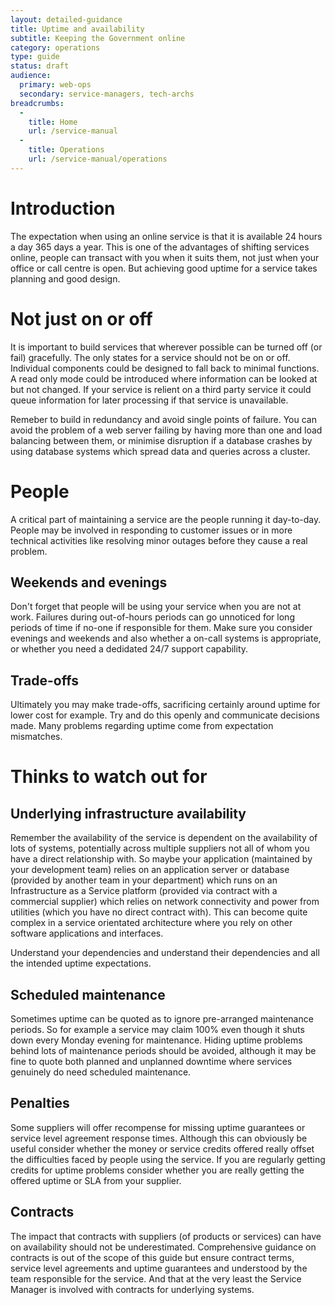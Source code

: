 ```yaml
---
layout: detailed-guidance
title: Uptime and availability
subtitle: Keeping the Government online
category: operations
type: guide
status: draft
audience: 
  primary: web-ops
  secondary: service-managers, tech-archs
breadcrumbs:
  -
    title: Home
    url: /service-manual
  -
    title: Operations
    url: /service-manual/operations
---
```



# Introduction

The expectation when using an online service is that it is available 24
hours a day 365 days a year. This is one of the advantages of shifting
services online, people can transact with you when it suits them, not
just when your office or call centre is open. But achieving good uptime
for a service takes planning and good design.

# Not just on or off

It is important to build services that wherever possible can be turned
off (or fail) gracefully. The only states for a service should not be on
or off. Individual components could be designed to fall back to
minimal functions. A read only mode could be introduced where
information can be looked at but not changed. If your service is relient
on a third party service it could queue information for later processing
if that service is unavailable.

Remeber to build in redundancy and avoid single points of failure. You
can avoid the problem of a web server failing by having more than one
and load balancing between them, or minimise disruption if a database
crashes by using database systems which spread data and queries across a
cluster.

# People

A critical part of maintaining a service are the people running it
day-to-day. People may be involved in responding to customer issues or
in more technical activities like resolving minor outages before they
cause a real problem.

## Weekends and evenings

Don't forget that people will be using your service when you are not at
work. Failures during out-of-hours periods can go unnoticed for long
periods of time if no-one if responsible for them. Make sure you
consider evenings and weekends and also whether a on-call systems is
appropriate, or whether you need a dedidated 24/7 support capability.

## Trade-offs

Ultimately you may make trade-offs, sacrificing certainly around uptime
for lower cost for example. Try and do this openly and communicate
decisions made. Many problems regarding uptime come from expectation
mismatches.

# Thinks to watch out for

## Underlying infrastructure availability

Remember the availability of the service is dependent on the
availability of lots of systems, potentially across multiple suppliers
not all of whom you have a direct relationship with. So maybe your
application (maintained by your development team) relies on an
application server or database (provided by another team in your
department) which runs on an Infrastructure as a Service platform
(provided via contract with a commercial supplier) which relies on
network connectivity and power from utilities (which you have no direct
contract with). This can become quite complex in a service orientated
architecture where you rely on other software applications and
interfaces.

Understand your dependencies and understand their dependencies and all
the intended uptime expectations. 

## Scheduled maintenance

Sometimes uptime can be quoted as to ignore pre-arranged maintenance
periods. So for example a service may claim 100% even though it shuts
down every Monday evening for maintenance. Hiding uptime problems behind
lots of maintenance periods should be avoided, although it may be fine
to quote both planned and unplanned downtime where services genuinely do
need scheduled maintenance.

## Penalties

Some suppliers will offer recompense for missing uptime guarantees or
service level agreement response times. Although this can obviously be
useful consider whether the money or service credits offered really
offset the difficulties faced by people using the service. If you are
regularly getting credits for uptime problems consider whether you are
really getting the offered uptime or SLA from your supplier.

## Contracts

The impact that contracts with suppliers (of products or services) can
have on availability should not be underestimated. Comprehensive
guidance on contracts is out of the scope of this guide but ensure
contract terms, service level agreements and uptime guarantees and
understood by the team responsible for the service. And that at the very
least the Service Manager is involved with contracts for underlying
systems.
